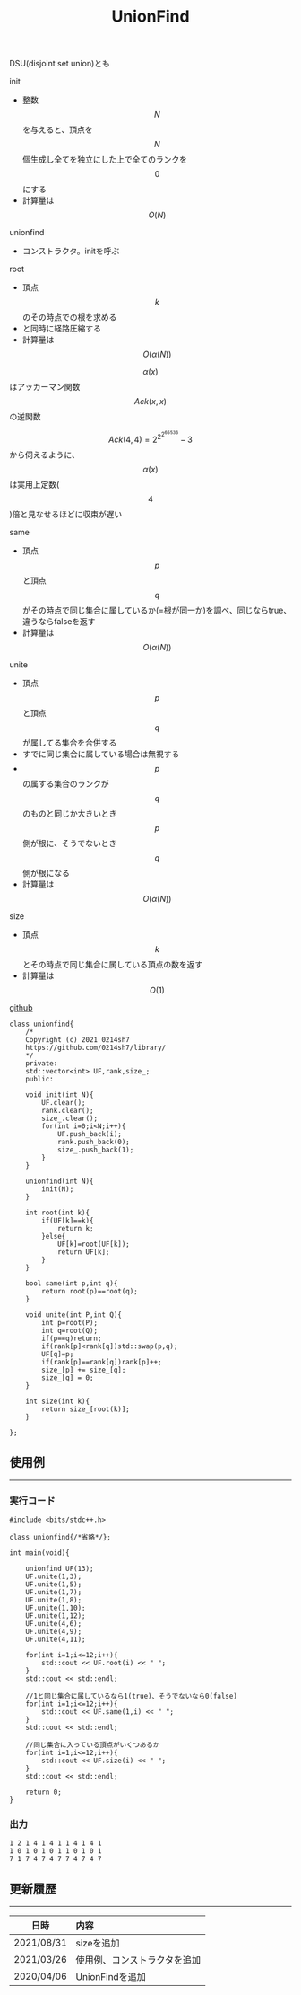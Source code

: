﻿---
title: "UnionFind"
permalink: /posts/unionfind
writer: 0214sh7
layout: library
---

DSU(disjoint set union)とも

init
- 整数$$N$$を与えると、頂点を$$N$$個生成し全てを独立にした上で全てのランクを$$0$$にする
- 計算量は$$Ο(N)$$

unionfind
- コンストラクタ。initを呼ぶ

root
- 頂点$$k$$のその時点での根を求める
- と同時に経路圧縮する
- 計算量は$$Ο(\alpha (N))$$

$$α(x)$$はアッカーマン関数$$Ack(x,x)$$の逆関数

$$Ack(4,4)=2^{2^{2^{65536}}}-3$$から伺えるように、$$\alpha (x)$$は実用上定数($$4$$)倍と見なせるほどに収束が遅い

same
- 頂点$$p$$と頂点$$q$$がその時点で同じ集合に属しているか(=根が同一か)を調べ、同じならtrue、違うならfalseを返す
- 計算量は$$Ο(\alpha (N))$$

unite
- 頂点$$p$$と頂点$$q$$が属してる集合を合併する
- すでに同じ集合に属している場合は無視する
- $$p$$の属する集合のランクが$$q$$のものと同じか大きいとき$$p$$側が根に、そうでないとき$$q$$側が根になる
- 計算量は$$Ο(\alpha (N))$$

size
- 頂点$$k$$とその時点で同じ集合に属している頂点の数を返す
- 計算量は$$Ο(1)$$

[github](https://github.com/0214sh7/procon-library/blob/master/data%20structure/union%20find.cpp)

```
class unionfind{
    /*
    Copyright (c) 2021 0214sh7
    https://github.com/0214sh7/library/
    */
    private:
    std::vector<int> UF,rank,size_;
    public:
    
    void init(int N){
        UF.clear();
        rank.clear();
        size_.clear();
        for(int i=0;i<N;i++){
            UF.push_back(i);
            rank.push_back(0);
            size_.push_back(1);
        }
    }
    
    unionfind(int N){
        init(N);
    }
    
    int root(int k){
        if(UF[k]==k){
            return k;
        }else{
            UF[k]=root(UF[k]);
            return UF[k];
        }
    }
    
    bool same(int p,int q){
        return root(p)==root(q);
    }
    
    void unite(int P,int Q){
        int p=root(P);
        int q=root(Q);
        if(p==q)return;
        if(rank[p]<rank[q])std::swap(p,q);
        UF[q]=p;
        if(rank[p]==rank[q])rank[p]++;
        size_[p] += size_[q];
        size_[q] = 0;
    }
    
    int size(int k){
        return size_[root(k)];
    }
    
};
```


## 使用例
***

### 実行コード
```
#include <bits/stdc++.h>

class unionfind{/*省略*/};

int main(void){
    
    unionfind UF(13);
    UF.unite(1,3);
    UF.unite(1,5);
    UF.unite(1,7);
    UF.unite(1,8);
    UF.unite(1,10);
    UF.unite(1,12);
    UF.unite(4,6);
    UF.unite(4,9);
    UF.unite(4,11);
    
    for(int i=1;i<=12;i++){
        std::cout << UF.root(i) << " ";
    }
    std::cout << std::endl;
    
    //1と同じ集合に属しているなら1(true)、そうでないなら0(false)
    for(int i=1;i<=12;i++){
        std::cout << UF.same(1,i) << " ";
    }
    std::cout << std::endl;
    
    //同じ集合に入っている頂点がいくつあるか
    for(int i=1;i<=12;i++){
        std::cout << UF.size(i) << " ";
    }
    std::cout << std::endl;
    
    return 0;
}
```

### 出力
```
1 2 1 4 1 4 1 1 4 1 4 1 
1 0 1 0 1 0 1 1 0 1 0 1 
7 1 7 4 7 4 7 7 4 7 4 7 
```


## 更新履歴
***

| 日時 | 内容 |
| :---: | :--- |
| 2021/08/31 | sizeを追加 |
| 2021/03/26 | 使用例、コンストラクタを追加 |
| 2020/04/06 | UnionFindを追加 |